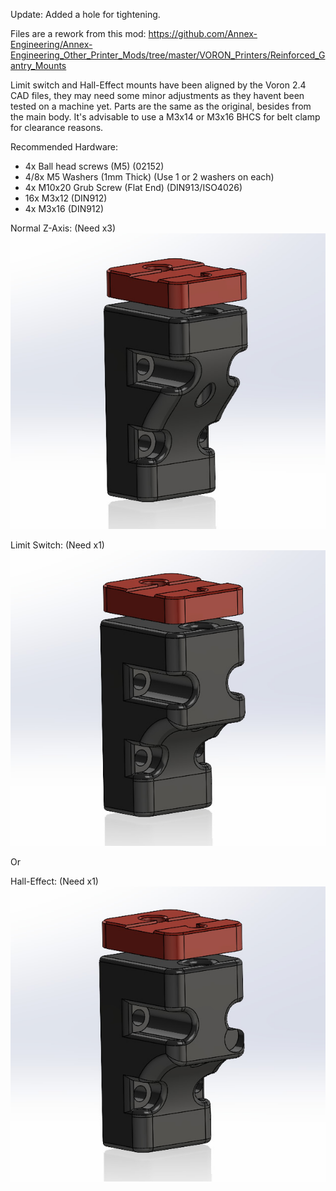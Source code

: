 Update: Added a hole for tightening.

Files are a rework from this mod:
https://github.com/Annex-Engineering/Annex-Engineering_Other_Printer_Mods/tree/master/VORON_Printers/Reinforced_Gantry_Mounts

Limit switch and Hall-Effect mounts have been aligned by the Voron 2.4 CAD files, they may need some minor adjustments as they havent been tested on a machine yet.
Parts are the same as the original, besides from the main body. It's advisable to use a M3x14 or M3x16 BHCS for belt clamp for clearance reasons.

Recommended Hardware:
- 4x Ball head screws (M5) (02152)
- 4/8x M5 Washers (1mm Thick) (Use 1 or 2 washers on each)
- 4x M10x20 Grub Screw (Flat End) (DIN913/ISO4026)
- 16x M3x12 (DIN912)
- 4x M3x16 (DIN912)

Normal Z-Axis: (Need x3)<br>
![](https://github.com/S95Sedan/Voron-Stuff/blob/main/Mechanical/Reinforced%20Gantry%20Mounts/images/image_01.jpg)

Limit Switch: (Need x1)<br>
![](https://github.com/S95Sedan/Voron-Stuff/blob/main/Mechanical/Reinforced%20Gantry%20Mounts/images/image_02.jpg)

Or

Hall-Effect: (Need x1)<br>
![](https://github.com/S95Sedan/Voron-Stuff/blob/main/Mechanical/Reinforced%20Gantry%20Mounts/images/image_03.jpg)
